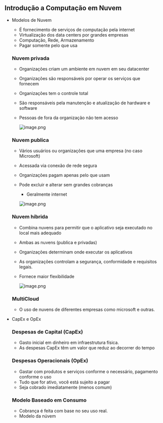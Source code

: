 ## Introdução a Computação em Nuvem

- Modelos de Nuvem
    - É fornecimento de serviços de computação pela internet
    - Virtualização dos data centers por grandes empresas
    - Computação, Rede, Armazenamento
    - Pagar somente pelo que usa
    
    ### Nuvem privada
    
    - Organizações criam um ambiente em nuvem em seu datacenter
    - Organizações são responsáveis por operar os serviços que fornecem
    - Organizações tem o controle total
    - São responsáveis pela manutenção e atualização de hardware e software
    - Pessoas de fora da organização não tem acesso
        
        ![image.png](https://prod-files-secure.s3.us-west-2.amazonaws.com/740e35ca-a7c6-4e32-9627-4d268692ac5e/4b81885b-d68c-447b-acc4-b53e96590035/image.png)
        
    
    ### Nuvem publica
    
    - Vários usuários ou organizações que uma empresa (no caso Microsoft)
    - Acessada via conexão de rede segura
    - Organizações pagam apenas pelo que usam
    - Pode excluir e alterar sem grandes cobranças
        - Geralmente internet
        
        ![image.png](https://prod-files-secure.s3.us-west-2.amazonaws.com/740e35ca-a7c6-4e32-9627-4d268692ac5e/75861ef3-192e-40e0-8960-3c2e77b97e53/image.png)
        
    
    ### Nuvem híbrida
    
    - Combina nuvens para permitir que o aplicativo seja executado no local mais adequado
    - Ambas as nuvens (publica e privadas)
    - Organizações determinam onde executar os aplicativos
    - As organizações controlam a segurança, conformidade e requisitos legais.
    - Fornece maior flexibilidade
        
        ![image.png](https://prod-files-secure.s3.us-west-2.amazonaws.com/740e35ca-a7c6-4e32-9627-4d268692ac5e/9a049b47-c71e-48b5-8412-2062e71987c0/image.png)
        
    
    ### MultiCloud
    
    - O uso de nuvens de diferentes empresas como microsoft e outras.
- CapEx e OpEx
    
    ### Despesas de Capital (CapEx)
    
    - Gasto inicial em dinheiro em infraestrutura física.
    - As despesas CapEx têm um valor que reduz ao decorrer do tempo
    
    ### Despesas Operacionais (OpEx)
    
    - Gastar com produtos e serviços conforme o necessário, pagamento conforme o uso
    - Tudo que for ativo, você está sujeito a pagar
    - Seja cobrado imediatamente (menos comum)
    
    ### Modelo Baseado em Consumo
    
    - Cobrança é feita com base no seu uso real.
    - Modelo da núvem
